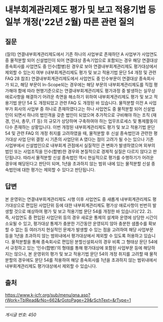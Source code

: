 # 내부회계관리제도 평가 및 보고 적용기법 등 일부 개정('22년 2월) 따른 관련 질의

## 질문
(질의) 연결내부회계관리제도에서 기존 하나의 사업부로 존재하던 A 사업부가 사업연도 중 물적분할 되어 신설법인이 되어 연결대상 종속기업으로 포함되는 경우 해당 연결대상 종속회사를 사업연도 중 인수(합병)된 경우로 보아 연결내부회계관리제도 평가대상에서 제외할 수 있는지 여부 (내부회계관리제도 평가 및 보고 적용기법 문단 54 개정 및 관련 FAQ 28 참조)
연결내부회계관리제도에서 사업연도 중 인수부문이 연결대상 종속회사가 되고, 해당 부문이 In-Scope되는 경우에는 해당 부문의 내부회계관리제도를 직접 평가해야 함에 따라 현행기준으로는 연결내부회계관리제도 평가과정 중 발생하는 실무상 애로사항을 해결하기 어려운 측면을 해소하기 위하여 내부회계관리제도 평가 및 보고 적용기법 문단 54 도 개정되었고 관련 FAQ 도 개정된 바 있습니다. 물적분할 이전 A 사업부가 회사의 사업부 중 하나로 존재하였다고는 하나 사업연도 중 물적분할 되어 신설법인이 되면서 하나의 법인격을 갖춘 법인이 되었으며 추가적으로 구비해야 하는 조직 (재경, 인사, 총무, IT 등) 의 규모가 상당하며 구축하여야 하는 업무프로세스 및 통제활동이 다수 존재하는 상황입니다.
이번 개정된 내부회계관리제도 평가 및 보고 적용기법 문단 54 및 관련 FAQ 의 개정 취지를 고려하였을 때, 물적분할 후 신설 종속법인과 관련한 평가대상 사업 단위 결정 시 기존의 사업단위 A 였다는 점이 고려가 될 수는 있으나 기존 사업부에서 신설법인으로 내부회계 관점에서 실질적인 큰 변화가 발생하였으며 외부의 법인 또는 사업조직을 인수(합병)한 경우와 본질적으로 경제적 실질은 다르지 않다고 판단됩니다. 따라서 물적분할 신설 종속법인 역시 현실적으로 평가를 수행하기가 어려운 경우에 해당된다고 판단이 되며, 1년을 초과하지 않는 범위 내에 있는 물적분할 신설 종속법인에 대한 평가는 제외할 수 있다고 판단됩니다.

## 답변
본 운영위는 연결내부회계관리제도 시행 이후 사업연도 중 새롭게 내부회계관리제도 평가대상으로 편입된 사업단위 등에 대한 내부회계관리제도 평가상 애로사항이 빈번히 발생할 것으로 예상하여 평가 및 보고 적용기법 문단 54를 개정한 바 있습니다('22. 2).
즉, 사업연도 중 편입된 사업단위 등의 경우 새로운 통제의 설계와 운영에 상당한 시간이 소요될 수 있고, 평가대상 통제가 충분한 기간동안 운영되지 않아 충분한 샘플수를 확보할 수 없는 등 여러가지 현실적인 문제가 발생할 수 있는 점을 고려하여 해당 사업부문 등을 1년을 초과하지 않는 범위내에서 평가대상에서 제외할 수 있도록 허용하고 있습니다.
물적분할을 통해 종속회사로 편입된 분할신설회사의 경우 비록 그 형태상 문단 54에서 규정하고 있는 ‘인수(합병)’의 형태를 통해 평가대상에 포함된 사업부문 등에 해당하지는 않으나, 본 운영위의 평가 및 보고 적용기법 문단 54의 개정 취지를 고려할 때 물적분할의 경우에도 문단 54를 적용하여 해당 종속회사를 1년을 초과하지 않는 범위내에서 내부회계관리제도 평가대상에서 제외할 수 있습니다.

## 출처
https://www.k-icfr.org/sub/menu/qna.asp?rWork=TblRead&rNo=662&rGotoPage=29&rSchText=&rType=1

---
*게시글 번호: 450*
